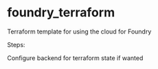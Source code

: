 # foundry_terraform
Terraform template for using the cloud for Foundry 


Steps:

Configure backend for terraform state if wanted